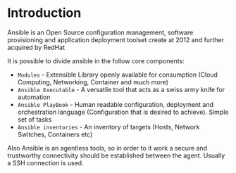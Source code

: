 # Introduction

Ansible is an Open Source configuration management, software provisioning and application deployment toolset create at 2012 and further acquired by RedHat

It is possible to divide ansible in the follow core components:

- `Modules` - Extensible Library openly available for consumption (Cloud Computing, Networking, Container and much more)
- `Ansible Executable` - A versatile tool that acts as a swiss army knife for automation
- `Ansible PlayBook` - Human readable configuration, deployment and orchestration language (Configuration that is desired to achieve). Simple set of tasks
- `Ansible inventories` - An inventory of targets (Hosts, Network Switches, Containers etc)

Also Ansible is an agentless tools, so in order to it work a secure and trustworthy connectivity should be established between the agent. Usually a SSH connection is used. 